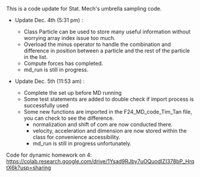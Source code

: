 This is a code update for Stat. Mech's umbrella sampling code. 

* Update Dec. 4th (5:31 pm) : 
  + Class Particle can be used to store many useful information without worrying array index issue too much.
  + Overload the minus operator to handle the combination and difference in position between a particle and the rest of the particle in the list.
  + Compute forces has completed.
  - md_run is still in progress.

 * Update Dec. 5th (11:53 am) :
   + Complete the set up before MD running
   + Some test statements are added to double check if import process is successfully used
   + Some new functions are imported in the F24_MD_code_Tim_Tan file, you can check to see the difference.
       - normalization and shift of com are now conducted there.
       - velocity, acceleration and dimension are now stored within the class for convenience accessibility.
       - md_run is still in progress unfortunately.
  
  Code for dynamic homework on 4: https://colab.research.google.com/drive/1Ysad9RJby7uOQuodIZI378bP_HrqtX6k?usp=sharing

